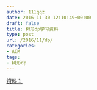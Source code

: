 ```yaml
---
author: 111qqz
date: 2016-11-30 12:10:49+00:00
draft: false
title: 树形dp学习资料
type: post
url: /2016/11/dp/
categories:
- ACM
tags:
- 树形dp
---
```


[资料１](http://codeforces.com/blog/entry/20935)

